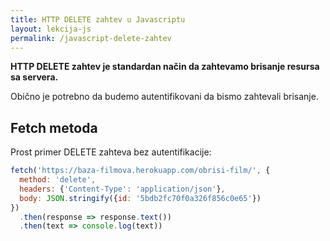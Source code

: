 ```yaml
---
title: HTTP DELETE zahtev u Javascriptu
layout: lekcija-js
permalink: /javascript-delete-zahtev
---
```


**HTTP DELETE zahtev je standardan način da zahtevamo brisanje resursa sa servera.**

Obično je potrebno da budemo autentifikovani da bismo zahtevali brisanje.

## Fetch metoda

Prost primer DELETE zahteva bez autentifikacije:

```js
fetch('https://baza-filmova.herokuapp.com/obrisi-film/', {
  method: 'delete',
  headers: {'Content-Type': 'application/json'},
  body: JSON.stringify({id: '5bdb2fc70f0a326f856c0e65'})
})
  .then(response => response.text())
  .then(text => console.log(text))
```
